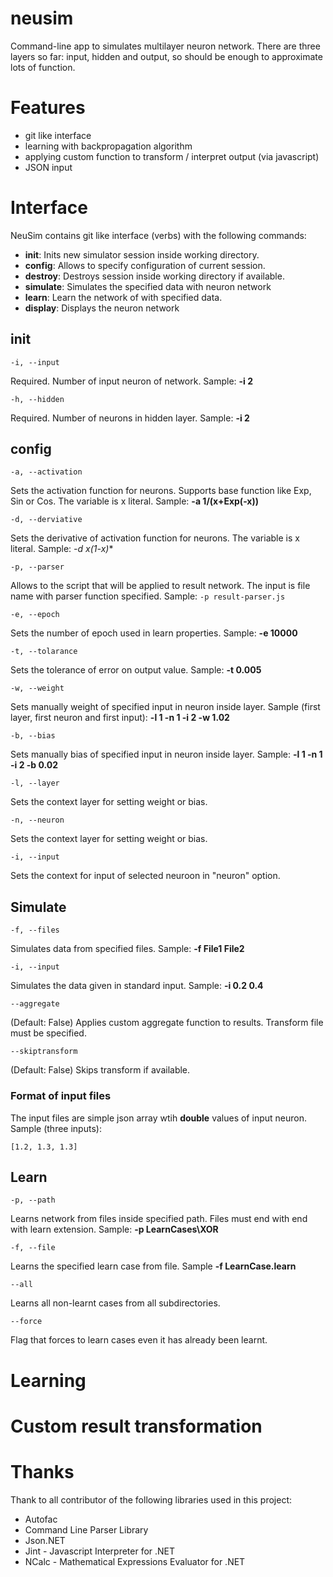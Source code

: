 neusim
======

 Command-line app to simulates multilayer neuron network. There are three layers so far: input, hidden and output, so should be enough to approximate lots of function.

Features
======
* git like interface
* learning with backpropagation algorithm
* applying custom function to transform / interpret output (via javascript)
* JSON input

Interface
======
NeuSim contains git like interface (verbs) with the following commands:
   * **init**:            Inits new simulator session inside working directory.
   * **config**:       Allows to specify configuration of current session.
   *  **destroy**:     Destroys session inside working directory if available.
   * **simulate**:    Simulates the specified data with neuron network
   * **learn**:         Learn the network of with specified data.
   * **display**:      Displays the neuron network

init
-----------
  `-i, --input` 
  
  Required. Number of input neuron of network. Sample: **-i 2**
  
  `-h, --hidden` 
  
  Required. Number of neurons in hidden layer. Sample: **-i 2**

config
-----------
  `-a, --activation`   
  
  Sets the activation function for neurons. Supports base function like Exp, Sin or Cos. The variable is x literal. Sample: **-a 1/(x+Exp(-x))**

  `-d, --derviative`    
  
  Sets the derivative of activation function for neurons.  The variable is x literal. Sample: **-d x*(1-x)**

  `-p, --parser`       
  
  Allows to the script that will be applied to result  network. The input is file name with parser function specified. Sample: `-p result-parser.js`

  `-e, --epoch`         
 
 Sets the number of epoch used in learn properties.  Sample: **-e 10000**

 `-t, --tolarance`
  
  Sets the tolerance of error on output value. Sample: **-t  0.005**

  `-w, --weight`
  
  Sets manually weight of specified input in neuron inside  layer. Sample (first layer, first neuron and first  input): **-l 1 -n 1 -i 2 -w 1.02**

 `-b, --bias`          
 
 Sets manually bias of specified input in neuron inside layer. Sample: **-l 1 -n 1 -i 2 -b 0.02**

  `-l, --layer`         
  
  Sets the context layer for setting weight or bias.

  `-n, --neuron`        
  
  Sets the context layer for setting weight or bias.

  `-i, --input`         
  
  Sets the context for input of selected neuroon in "neuron" option.

Simulate
-----------

  `-f, --files`       
  
  Simulates data from specified files. Sample: **-f File1 File2**

  `-i, --input`        
  
  Simulates the data given in standard input. Sample: **-i 0.2  0.4**

  `--aggregate`        
  
  (Default: False) Applies custom aggregate function to results. Transform file must be specified.

  `--skiptransform`    
  
  (Default: False) Skips transform if available.
  
### Format of input files
   The input files are simple json array wtih **double** values of input neuron. Sample (three inputs):
   
   `[1.2, 1.3, 1.3]`
  
Learn
-----------

  `-p, --path`
  
  Learns network from files inside specified path. Files must end  with end with learn extension. Sample: **-p LearnCases\XOR**

  `-f, --file`    
  
  Learns the specified learn case from file. Sample **-f LearnCase.learn**

  `--all`
  
  Learns all non-learnt cases from all subdirectories.

  `--force`       
  
  Flag that forces to learn cases even it has already been  learnt.

Learning
======

Custom result transformation
======

Thanks
======
Thank to all contributor of the following libraries used in this project:
* Autofac
* Command Line Parser Library
* Json.NET
* Jint - Javascript Interpreter for .NET
* NCalc - Mathematical Expressions Evaluator for .NET
